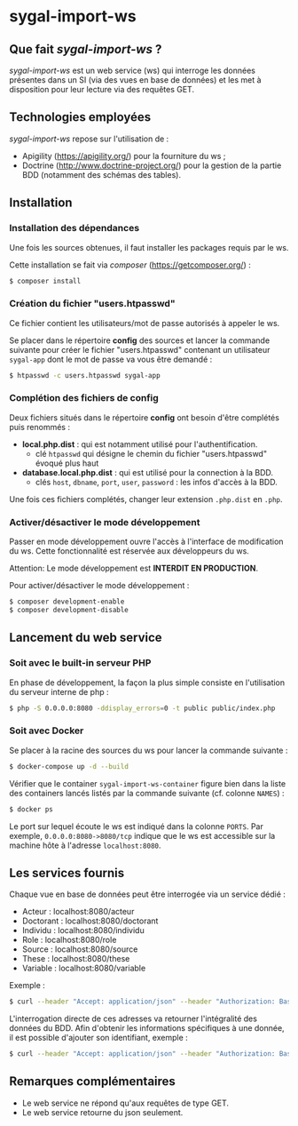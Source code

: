 # sygal-import-ws


## Que fait *sygal-import-ws* ?

*sygal-import-ws* est un web service (ws) qui interroge les données présentes dans un SI (via des vues en base de données) 
et les met à disposition pour leur lecture via des requêtes GET.


## Technologies employées

*sygal-import-ws* repose sur l'utilisation de :
- Apigility (https://apigility.org/) pour la fourniture du ws ;
- Doctrine (http://www.doctrine-project.org/) pour la gestion de la partie BDD (notamment des schémas des tables).


## Installation

### Installation des dépendances

Une fois les sources obtenues, il faut installer les packages requis par le ws.

Cette installation se fait via *composer* (https://getcomposer.org/) :

```bash
$ composer install
```

### Création du fichier "users.htpasswd"

Ce fichier contient les utilisateurs/mot de passe autorisés à appeler le ws.

Se placer dans le répertoire **config** des sources et lancer la commande suivante pour créer le fichier "users.htpasswd" 
contenant un utilisateur `sygal-app` dont le mot de passe va vous être demandé :

```bash
$ htpasswd -c users.htpasswd sygal-app
```

### Complétion des fichiers de config

Deux fichiers situés dans le répertoire **config** ont besoin d'être complétés puis renommés :

  - **local.php.dist** : qui est notamment utilisé pour l'authentification.
    - clé `htpasswd` qui désigne le chemin du fichier "users.htpasswd" évoqué plus haut
  - **database.local.php.dist** : qui est utilisé pour la connection à la BDD.
    - clés `host`, `dbname`, `port`, `user`, `password` : les infos d'accès à la BDD.
 
Une fois ces fichiers complétés, changer leur extension `.php.dist` en `.php`.

### Activer/désactiver le mode développement

Passer en mode développement ouvre l'accès à l'interface de modification du ws.
Cette fonctionnalité est réservée aux développeurs du ws.
 
Attention: Le mode développement est **INTERDIT EN PRODUCTION**.

Pour activer/désactiver le mode développement :

```bash
$ composer development-enable
$ composer development-disable
``` 


## Lancement du web service

### Soit avec le built-in serveur PHP
 
En phase de développement, la façon la plus simple consiste en l'utilisation 
du serveur interne de php :

 ```bash
$ php -S 0.0.0.0:8080 -ddisplay_errors=0 -t public public/index.php
 ```

### Soit avec Docker

Se placer à la racine des sources du ws pour lancer la commande suivante :

```bash
$ docker-compose up -d --build
```

Vérifier que le container `sygal-import-ws-container` figure bien dans la liste des containers
lancés listés par la commande suivante (cf. colonne `NAMES`) :

```bash
$ docker ps
```

Le port sur lequel écoute le ws est indiqué dans la colonne `PORTS`. 
Par exemple, `0.0.0.0:8080->8080/tcp` indique que le ws est accessible sur la machine hôte 
à l'adresse `localhost:8080`.


## Les services fournis
 
Chaque vue en base de données peut être interrogée via un service dédié :
* Acteur :      localhost:8080/acteur
* Doctorant :   localhost:8080/doctorant
* Individu :    localhost:8080/individu
* Role :        localhost:8080/role
* Source :      localhost:8080/source
* These :       localhost:8080/these
* Variable :    localhost:8080/variable

Exemple :

```bash
$ curl --header "Accept: application/json" --header "Authorization: Basic Xxxxxxxxxxxx" localhost:8080/variable
```

L'interrogation directe de ces adresses va retourner l'intégralité des données du BDD.
Afin d'obtenir les informations spécifiques à une donnée, il est possible d'ajouter son identifiant, exemple :

```bash
$ curl --header "Accept: application/json" --header "Authorization: Basic Xxxxxxxxxxxx" localhost:8080/variable/ETB_LIB_NOM_RESP
```


## Remarques complémentaires

* Le web service ne répond qu'aux requêtes de type GET.
* Le web service retourne du json seulement.

